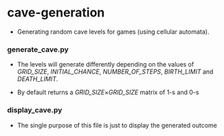 # cave-generation
- Generating random cave levels for games (using cellular automata).

### generate_cave.py
- The levels will generate differently depending on the values of *GRID_SIZE*, *INITIAL_CHANCE*, *NUMBER_OF_STEPS*, *BIRTH_LIMIT* and *DEATH_LIMIT*.

- By default returns a *GRID_SIZE*×*GRID_SIZE* matrix of 1-s and 0-s

### display_cave.py
- The single purpose of this file is just to display the generated outcome